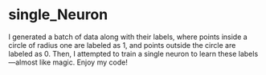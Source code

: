 # single_Neuron
I generated a batch of data along with their labels, where points inside a circle of radius one are labeled as 1, and points outside the circle are labeled as 0. Then, I attempted to train a single neuron to learn these labels—almost like magic. Enjoy my code!
